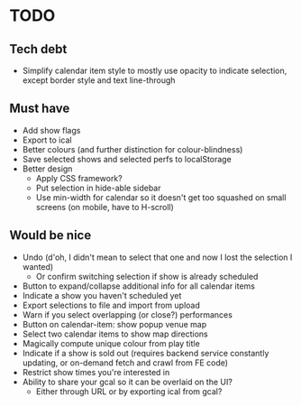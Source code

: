 # TODO

## Tech debt

* Simplify calendar item style to mostly use opacity to indicate selection, except border style and text line-through

## Must have

* Add show flags
* Export to ical
* Better colours (and further distinction for colour-blindness)
* Save selected shows and selected perfs to localStorage
* Better design
  + Apply CSS framework?
  + Put selection in hide-able sidebar
  + Use min-width for calendar so it doesn't get too squashed on small screens (on mobile, have to H-scroll)

## Would be nice

* Undo (d'oh, I didn't mean to select that one and now I lost the selection I wanted)
  - Or confirm switching selection if show is already scheduled
* Button to expand/collapse additional info for all calendar items
* Indicate a show you haven't scheduled yet
* Export selections to file and import from upload
* Warn if you select overlapping (or close?) performances
* Button on calendar-item: show popup venue map
* Select two calendar items to show map directions
* Magically compute unique colour from play title
* Indicate if a show is sold out (requires backend service constantly updating, or on-demand fetch and crawl from FE code)
* Restrict show times you're interested in
* Ability to share your gcal so it can be overlaid on the UI?
  + Either through URL or by exporting ical from gcal?
